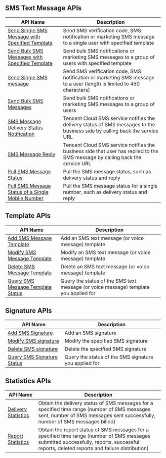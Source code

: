 ## SMS Text Message APIs 

| API Name | Description |
|-----|------|
| [Send Single SMS Message with Specified Template](document/product/382/5976)	| Send SMS verification code, SMS notification or marketing SMS message to a single user with specified template |
| [Send Bulk SMS Messages with Specified Template](document/product/382/5977)	| Send bulk SMS notifications or marketing SMS messages to a group of users with specified template |
| [Send Single SMS message](document/product/382/5808)	| Send SMS verification code, SMS notification or marketing SMS message to a user (length is limited to 450 characters) |
| [Send Bulk SMS Messages](document/product/382/5806)	| Send bulk SMS notifications or marketing SMS messages to a group of users |
| [SMS Message Delivery Status Notification](document/product/382/5807)	| Tencent Cloud SMS service notifies the delivery status of SMS messages to the business side by calling back the service URL |
| [SMS Message Reply ](document/product/382/5809)	| Tencent Cloud SMS service notifies the business side that user has replied to the SMS message by calling back the service URL |
| [Pull SMS Message Status](document/product/382/5810)	| Pull the SMS message status, such as delivery status and reply |
| [Pull SMS Message Status of a Single Mobile Number](document/product/382/5811)	| Pull the SMS message status for a single number, such as delivery status and reply |

## Template APIs
| API Name	| Description |
|-----|------|
| [Add SMS Message Template](document/product/382/5817)	| Add an SMS text message (or voice message) template |
| [Modify SMS Message Template](document/product/382/8649)	| Modify an SMS text message (or voice message) template |
| [Delete SMS Message Template](document/product/382/5818)	| Delete an SMS text message (or voice message) template |
| [Query SMS Message Template Status](document/product/382/5819)	| Query the status of the SMS text message (or voice message) template you applied for |

## Signature APIs
| API Name	| Description |
|-----|------|
| [Add SMS Signature](document/product/382/6038)	| Add an SMS signature |
| [Modify SMS signature](document/product/382/8650)	| Modify the specified SMS signature |
| [Delete SMS signature](document/product/382/6039)	|Delete the specified SMS signature |
| [Query SMS Signature Status](document/product/382/6040)	| Query the status of the SMS signature you applied for |

## Statistics APIs
| API Name	| Description |
|-----|------|
| [Delivery Statistics](document/product/382/7755)	| Obtain the delivery status of SMS messages for a specified time range (number of SMS messages sent, number of SMS messages sent successfully, number of SMS messages billed) |
| [Report Statistics](document/product/382/7756)	| Obtain the report status of SMS messages for a specified time range (number of SMS messages submitted successfully, reports, successful reports, deleted reports and failure distribution) |



